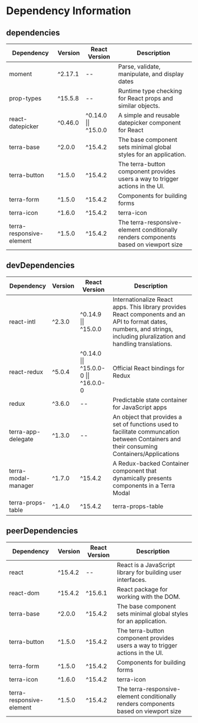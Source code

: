 # Dependency Information

## dependencies
| Dependency | Version | React Version | Description |
|-|-|-|-|
| moment | ^2.17.1 | -- | Parse, validate, manipulate, and display dates |
| prop-types | ^15.5.8 | -- | Runtime type checking for React props and similar objects. |
| react-datepicker | ^0.46.0 | ^0.14.0 \|\| ^15.0.0 | A simple and reusable datepicker component for React |
| terra-base | ^2.0.0 | ^15.4.2 | The base component sets minimal global styles for an application. |
| terra-button | ^1.5.0 | ^15.4.2 | The terra-button component provides users a way to trigger actions in the UI. |
| terra-form | ^1.5.0 | ^15.4.2 | Components for building forms |
| terra-icon | ^1.6.0 | ^15.4.2 | terra-icon |
| terra-responsive-element | ^1.5.0 | ^15.4.2 | The terra-responsive-element conditionally renders components based on viewport size |

## devDependencies
| Dependency | Version | React Version | Description |
|-|-|-|-|
| react-intl | ^2.3.0 | ^0.14.9 \|\| ^15.0.0 | Internationalize React apps. This library provides React components and an API to format dates, numbers, and strings, including pluralization and handling translations. |
| react-redux | ^5.0.4 | ^0.14.0 \|\| ^15.0.0-0 \|\| ^16.0.0-0 | Official React bindings for Redux |
| redux | ^3.6.0 | -- | Predictable state container for JavaScript apps |
| terra-app-delegate | ^1.3.0 | -- | An object that provides a set of functions used to facilitate communcation between Containers and their consuming Containers/Applications |
| terra-modal-manager | ^1.7.0 | ^15.4.2 | A Redux-backed Container component that dynamically presents components in a Terra Modal |
| terra-props-table | ^1.4.0 | ^15.4.2 | terra-props-table |

## peerDependencies
| Dependency | Version | React Version | Description |
|-|-|-|-|
| react | ^15.4.2 | -- | React is a JavaScript library for building user interfaces. |
| react-dom | ^15.4.2 | ^15.6.1 | React package for working with the DOM. |
| terra-base | ^2.0.0 | ^15.4.2 | The base component sets minimal global styles for an application. |
| terra-button | ^1.5.0 | ^15.4.2 | The terra-button component provides users a way to trigger actions in the UI. |
| terra-form | ^1.5.0 | ^15.4.2 | Components for building forms |
| terra-icon | ^1.6.0 | ^15.4.2 | terra-icon |
| terra-responsive-element | ^1.5.0 | ^15.4.2 | The terra-responsive-element conditionally renders components based on viewport size |

